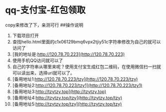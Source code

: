 # qq-支付宝-红包领取
copy来修改了下，亲测可行
##操作说明
1.  下载项目打开
2.  查找hello.html里面的c1x06129bmq6vpx2tjiy51c字符串修改为自己的就可以访问了
3.  [我的地址是:http://120.78.70.223](http://120.78.70.223)
4.  使用手机QQ访问就可以了
5.  自己的字符串从哪里来呢？使用支付宝生成红包二维码，在使用微信扫一扫就可以读出来，选择uri就可以了。
6.  [备用地址1:http://120.78.70.223/tzy](http://120.78.70.223/tzy)  
7.  [备用地址2:http://120.78.70.223/tzy1](http://120.78.70.223/tzy1)
8.  [备用地址3:http://tzytzy.top](http://tzytzy.top)
9.  [备用地址4:http://tzytzy.top/tzy](http://tzytzy.top/tzy)   
10. [备用地址5:http://tzytzy.top/tzy](http://tzytzy.top/tzy)   